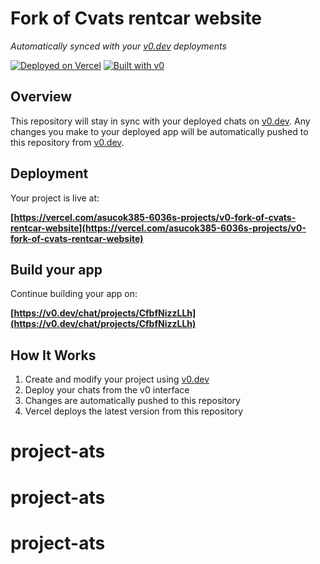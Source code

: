 # Fork of Cvats rentcar website

*Automatically synced with your [v0.dev](https://v0.dev) deployments*

[![Deployed on Vercel](https://img.shields.io/badge/Deployed%20on-Vercel-black?style=for-the-badge&logo=vercel)](https://vercel.com/asucok385-6036s-projects/v0-fork-of-cvats-rentcar-website)
[![Built with v0](https://img.shields.io/badge/Built%20with-v0.dev-black?style=for-the-badge)](https://v0.dev/chat/projects/CfbfNizzLLh)

## Overview

This repository will stay in sync with your deployed chats on [v0.dev](https://v0.dev).
Any changes you make to your deployed app will be automatically pushed to this repository from [v0.dev](https://v0.dev).

## Deployment

Your project is live at:

**[https://vercel.com/asucok385-6036s-projects/v0-fork-of-cvats-rentcar-website](https://vercel.com/asucok385-6036s-projects/v0-fork-of-cvats-rentcar-website)**

## Build your app

Continue building your app on:

**[https://v0.dev/chat/projects/CfbfNizzLLh](https://v0.dev/chat/projects/CfbfNizzLLh)**

## How It Works

1. Create and modify your project using [v0.dev](https://v0.dev)
2. Deploy your chats from the v0 interface
3. Changes are automatically pushed to this repository
4. Vercel deploys the latest version from this repository
# project-ats
# project-ats
# project-ats
